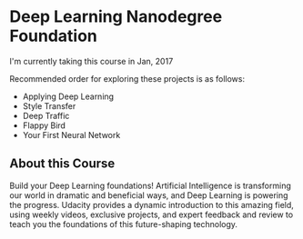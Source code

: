 # Deep Learning Nanodegree Foundation

I'm currently taking this course in Jan, 2017

Recommended order for exploring these projects is as follows:

- Applying Deep Learning
 - Style Transfer
 - Deep Traffic
 - Flappy Bird
- Your First Neural Network

## About this Course

Build your Deep Learning foundations! Artificial Intelligence is transforming our world in dramatic and beneficial ways, and Deep Learning is powering the progress. Udacity provides a dynamic introduction to this amazing field, using weekly videos, exclusive projects, and expert feedback and review to teach you the foundations of this future-shaping technology.
